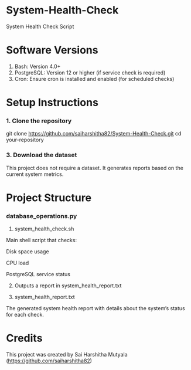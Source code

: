 # System-Health-Check

System Health Check Script
# Software Versions
1. Bash: Version 4.0+
2. PostgreSQL: Version 12 or higher (if service check is required)
3. Cron: Ensure cron is installed and enabled (for scheduled checks)
# Setup Instructions
### 1. Clone the repository

   git clone https://github.com/saiharshitha82/System-Health-Check.git
  cd your-repository

   
### 3. Download the dataset

This project does not require a dataset. It generates reports based on the current system metrics.

# Project Structure

### database_operations.py
1. system_health_check.sh

  Main shell script that checks:

  Disk space usage

  CPU load

PostgreSQL service status

2. Outputs a report in system_health_report.txt

3. system_health_report.txt

The generated system health report with details about the system’s status for each check.


# Credits
This project was created by Sai Harshitha Mutyala (https://github.com/saiharshitha82) 
